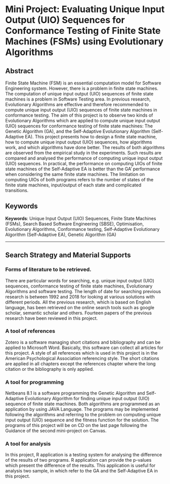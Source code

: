 # Mini Project: Evaluating Unique Input Output (UIO) Sequences for Conformance Testing of Finite State Machines (FSMs) using Evolutionary Algorithms


## Abstract

Finite State Machine (FSM) is an essential computation model for Software Engineering system. However, there is a problem in finite state machines. The computation of unique input output (UIO) sequences of finite state machines is a problem in Software Testing area. In previous research, Evolutionary Algorithms are effective and therefore recommended to compute unique input output (UIO) sequences of finite state machines in conformance testing. The aim of this project is to observe two kinds of Evolutionary Algorithms which are applied to compute unique input output (UIO) sequences for conformance testing of finite state machines: The Genetic Algorithm (GA), and the Self-Adaptive Evolutionary Algorithm (Self- Adaptive EA). This project presents how to design a finite state machine, how to compute unique input output (UIO) sequences, how algorithms work, and which algorithms have done better. The results of both algorithms are observed from the empirical study in the experiments. Such results are compared and analysed the performance of computing unique input output (UIO) sequences. In practical, the performance on computing UIOs of finite state machines of the Self-Adaptive EA is better than the GA’ performance when considering the same finite state machines. The limitation on computing UIOs of both programs refers to the number of states of the finite state machines, input/output of each state and complicated transitions.


## Keywords
**Keywords**: Unique Input Output (UIO) Sequences, Finite State Machines (FSMs), Search Based Software Engineering (SBSE), Optimisation, Evolutionary Algorithms, Conformance testing, Self-Adaptive Evolutionary Algorithm (Self-Adaptive EA), Genetic Algorithm (GA)

---

## Search Strategy and Material Supports

### Forms of literature to be retrieved.
There are particular words for searching, e.g. unique input output (UIO) sequences, conformance testing of finite state machines, Evolutionary Algorithms and software testing. The length of date for searching previous research is between 1992 and 2018 for looking at various solutions with different periods. All the previous research, which is based on English language, has been retrieved on the online search tools such as google scholar, semantic scholar and others. Fourteen papers of the previous research have been reviewed in this project.

### A tool of references
Zotero is a software managing short citations and bibliography and can be applied to Microsoft Word. Basically, this software can collect all articles for this project. A style of all references which is used in this project is in the American Psychological Association referencing style. The short citations are applied in all chapters except the references chapter where the long citation or the bibliography is only applied.

### A tool for programming
Netbeans 8.1 is a software programming the Genetic Algorithm and Self-Adaptive Evolutionary Algorithm for finding unique input output (UIO) sequence of finite state machines. Both algorithms are programmed as an application by using JAVA Language. The programs may be implemented following the algorithms and referring to the problem on computing unique input output (UIO) sequence and the fitness function for the solution. The programs of this project will be on CD on the last page following the Guidance of the second mini-project on Canvas.

### A tool for analysis
In this project, R application is a testing system for analysing the difference of the results of two programs. R application can provide the p-values which present the difference of the results. This application is useful for analysis two sample, in which refer to the GA and the Self-Adaptive EA in this project.
